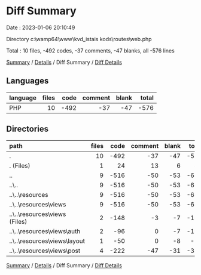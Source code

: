 # Diff Summary

Date : 2023-01-06 20:10:49

Directory c:\\wamp64\\www\\kvd_istais kods\\routes\\web.php

Total : 10 files,  -492 codes, -37 comments, -47 blanks, all -576 lines

[Summary](results.md) / [Details](details.md) / Diff Summary / [Diff Details](diff-details.md)

## Languages
| language | files | code | comment | blank | total |
| :--- | ---: | ---: | ---: | ---: | ---: |
| PHP | 10 | -492 | -37 | -47 | -576 |

## Directories
| path | files | code | comment | blank | total |
| :--- | ---: | ---: | ---: | ---: | ---: |
| . | 10 | -492 | -37 | -47 | -576 |
| . (Files) | 1 | 24 | 13 | 6 | 43 |
| .. | 9 | -516 | -50 | -53 | -619 |
| ..\\.. | 9 | -516 | -50 | -53 | -619 |
| ..\\..\\resources | 9 | -516 | -50 | -53 | -619 |
| ..\\..\\resources\\views | 9 | -516 | -50 | -53 | -619 |
| ..\\..\\resources\\views (Files) | 2 | -148 | -3 | -7 | -158 |
| ..\\..\\resources\\views\\auth | 2 | -96 | 0 | -7 | -103 |
| ..\\..\\resources\\views\\layout | 1 | -50 | 0 | -8 | -58 |
| ..\\..\\resources\\views\\post | 4 | -222 | -47 | -31 | -300 |

[Summary](results.md) / [Details](details.md) / Diff Summary / [Diff Details](diff-details.md)